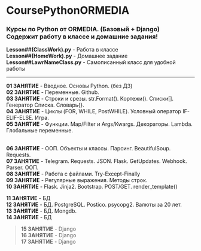 # CoursePythonORMEDIA
<h3>Курсы по Python от ORMEDIA. (Базовый + Django) <br>
Содержит работу в классе и домашние задания!</h3>

<b>Lesson##(ClassWork).py</b> - Работа в классе <br>
<b>Lesson##(HomeWork).py</b>  - Домашнее задание <br>
<b>Lesson##LawrNameClass.py</b>  - Самописанный класс для удобной работы <br>
<hr>
<b>01 ЗАНЯТИЕ</b> - Вводное. Основы Python. (без ДЗ) <br>
<b>02 ЗАНЯТИЕ</b> - Переменные. Github. <br>
<b>03 ЗАНЯТИЕ</b> - Строки и срезы. str.Format(). Кортежи(). Списки[]. Генератор Списка. Словарь{}.<br>
<b>04 ЗАНЯТИЕ</b> - Циклы (FOR, WHILE, PostWHILE). Условный оператор IF-ELIF-ELSE. Игра. <br>
<b>05 ЗАНЯТИЕ</b> - Функции. Map/Filter и Args/Kwargs. Декораторы. Lambda. Глобальные переменные. <br> <br>

<b>06 ЗАНЯТИЕ</b> - ООП. Объекты и классы. Парсинг. BeautifulSoup. Requests. <br>
<b>07 ЗАНЯТИЕ</b> - Telegram. Requests. JSON. Flask. GetUpdates. Webhook. Parser. ООП. <br>
<b>08 ЗАНЯТИЕ</b> - Работа с файлами. Try-Except-Finally <br>
<b>09 ЗАНЯТИЕ</b> - Регулярные выражения. Методы строк. <br>
<b>10 ЗАНЯТИЕ</b> - Flask. Jinja2. Bootstrap. POST/GET. render_template() <br>

<b>11 ЗАНЯТИЕ</b> - БД <br>
<b>12 ЗАНЯТИЕ</b> - БД. PostgreSQL. Postico. psycopg2. Валюты за 20 лет.<br>
<b>13 ЗАНЯТИЕ</b> - БД. Mongdb. <br>
<b>14 ЗАНЯТИЕ</b> - БД  <br>

> <b>15 ЗАНЯТИЕ</b> - Django  <br>
<b>16 ЗАНЯТИЕ</b> - Django  <br>
<b>17 ЗАНЯТИЕ</b> - Django  <br>

